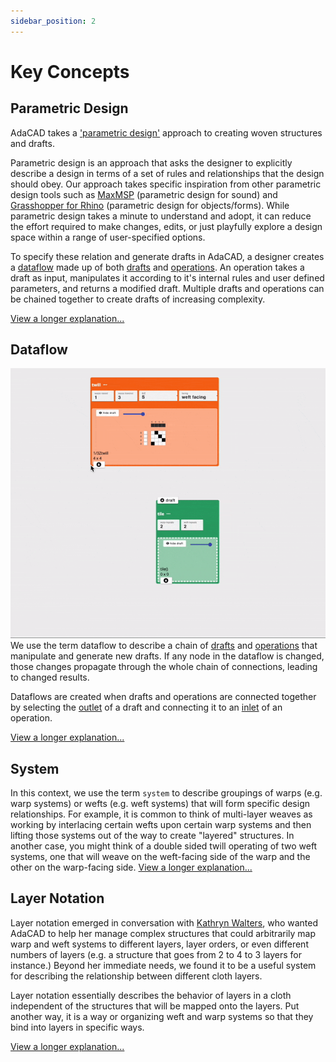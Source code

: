 ```yaml
---
sidebar_position: 2
---
```


# Key Concepts

## Parametric Design
AdaCAD takes a ['parametric design'](https://en.wikipedia.org/wiki/Parametric_design) approach to creating woven structures and drafts. 

Parametric design is an approach that asks the designer to explicitly describe a design in terms of a set of rules and relationships that the design should obey. Our approach takes specific inspiration from other parametric design tools such as [MaxMSP](https://cycling74.com/) (parametric design for sound) and [Grasshopper for Rhino](https://www.rhino3d.com/learn/?query=kind:%20grasshopper&modal=null) (parametric design for objects/forms). While parametric design takes a minute to understand and adopt, it can reduce the effort required to make changes, edits, or just playfully explore a design space within a range of user-specified options. 


To specify these relation and generate drafts in AdaCAD, a designer creates a [dataflow](../../reference/glossary/dataflow) made up of both [drafts](/docs/reference/glossary/draft.md) and [operations]( /docs/reference/operations/). An operation takes a draft as input, manipulates it according to it's internal rules and user defined parameters, and returns a modified draft. Multiple drafts and operations can be chained together to create drafts of increasing complexity.


[View a longer explanation...](docs/reference/glossary/parametric-design.md)



## Dataflow
![file](../../reference/glossary/img/connection.gif)
We use the term dataflow to describe a chain of [drafts](/docs/reference/glossary/draft.md) and [operations](/docs/reference/operations/) that manipulate and generate new drafts. 
If any node in the dataflow is changed, those changes propagate through the whole chain of connections, leading to changed results. 

Dataflows are created when drafts and operations are connected together by selecting the [outlet](../../reference/glossary/outlet) of a draft and connecting it to an [inlet](../../reference/glossary/inlet) of an operation. 


[View a longer explanation...](/docs/reference/glossary/dataflow.md)

## System

In this context, we use the term `system` to describe groupings of warps (e.g. warp systems) or wefts (e.g. weft systems) that will form specific design relationships. For example, it is common to think of multi-layer weaves as working by interlacing certain wefts upon certain warp systems and then lifting those systems out of the way to create "layered" structures. In another case, you might think of a double sided twill operating of two weft systems, one that will weave on the weft-facing side of the warp and the other on the warp-facing side. 
[View a longer explanation...](/docs/reference/glossary/system.md)

## Layer Notation

Layer notation emerged in conversation with [Kathryn Walters](https://www.kmwalters.com/pattern), who wanted AdaCAD to help her manage complex structures that could arbitrarily map warp and weft systems to different layers, layer orders, or even different numbers of layers (e.g. a structure that goes from 2 to 4 to 3 layers for instance.) Beyond her immediate needs, we found it to be a useful system for describing the relationship between different cloth layers. 

Layer notation essentially describes the behavior of layers in a cloth independent of the structures that will be mapped onto the layers. Put another way, it is a way or organizing weft and warp systems so that they bind into layers in specific ways. 


[View a longer explanation...](/docs/reference/glossary/layer-notation.md)
